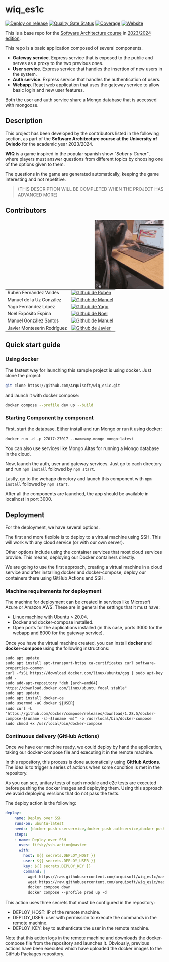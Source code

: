 # wiq_es1c

[![Deploy on release](https://github.com/Arquisoft/wiq_es1c/actions/workflows/release.yml/badge.svg)](https://github.com/Arquisoft/wiq_es1c/actions/workflows/release.yml)
[![Quality Gate Status](https://sonarcloud.io/api/project_badges/measure?project=Arquisoft_wiq_es1c&metric=alert_status)](https://sonarcloud.io/summary/new_code?id=Arquisoft_wiq_es1c)
[![Coverage](https://sonarcloud.io/api/project_badges/measure?project=Arquisoft_wiq_es1c&metric=coverage)](https://sonarcloud.io/summary/new_code?id=Arquisoft_wiq_es1c)
[![Website](https://github.com/Arquisoft/wiq_es1c/blob/master/media/favicon.ico)](http://4.234.160.206)

This is a base repo for the [Software Architecture course](http://arquisoft.github.io/) in [2023/2024 edition](https://arquisoft.github.io/course2324.html). 

This repo is a basic application composed of several components.

- **Gateway service**. Express service that is exposed to the public and serves as a proxy to the two previous ones.
- **User service**. Express service that handles the insertion of new users in the system.
- **Auth service**. Express service that handles the authentication of users.
- **Webapp**. React web application that uses the gateway service to allow basic login and new user features.

Both the user and auth service share a Mongo database that is accessed with mongoose.



## Description

This project has been developed by the contributors listed in the following section, as part of the **Software Architecture course at the University of Oviedo** for the academic year 2023/2024.

**WIQ** is a game inspired in the popular spanish show *"Saber y Ganar"*, where players must answer questions from different topics by choosing one of the options given to them. 

The questions in the game are generated automatically, keeping the game interesting and not repetitive.

> (THIS DESCRIPTION WILL BE COMPLETED WHEN THE PROJECT HAS ADVANCED MORE)

## Contributors
<img align="right" width="220" height="220" src="media/gif/limbani-monkey.gif"> 

<table>
  <tr>
    <td>Rubén Fernández Valdés</td>
    <td><a href="https://github.com/RubenFern"><img alt="Github de Rubén" src="https://img.shields.io/badge/Rub%C3%A9n-lightgray?logo=github"></a></td>
  </tr>
  <tr>
    <td>Manuel de la Uz González</td>
    <td><a href="https://github.com/Manueluz"><img alt="Github de Manuel" src="https://img.shields.io/badge/Manuel-lightgray?logo=github"></a></td>
  </tr>
  <tr>
    <td>Yago Fernández López</td>
    <td><a href="https://github.com/uo289549"><img alt="Github de Yago" src="https://img.shields.io/badge/Yago-lightgray?logo=github"></a></td>
  </tr>
  <tr>
    <td>Noel Expósito Espina</td>
    <td><a href="https://github.com/22Noel"><img alt="Github de Noel" src="https://img.shields.io/badge/Noel-lightgray?logo=github"></a></td>
  </tr>
  <tr>
    <td>Manuel González Santos</td>
    <td><a href="https://github.com/gs-Manuel"><img alt="Github de Manuel" src="https://img.shields.io/badge/Manuel-lightgray?logo=github"></a></td>
  </tr>
  <tr>
    <td>Javier Monteserín Rodríguez</td>
    <td><a href="https://github.com/uo288524"><img alt="Github de Javier" src="https://img.shields.io/badge/Javier-lightgray?logo=github"></a></td>
  </tr>
</table>

## Quick start guide

### Using docker

The fastest way for launching this sample project is using docker. Just clone the project:

```sh
git clone https://github.com/Arquisoft/wiq_es1c.git
```

and launch it with docker compose:

```sh
docker compose --profile dev up --build
```

### Starting Component by component

First, start the database. Either install and run Mongo or run it using docker:

```docker run -d -p 27017:27017 --name=my-mongo mongo:latest```

You can also use services like Mongo Altas for running a Mongo database in the cloud.

Now, launch the auth, user and gateway services. Just go to each directory and run `npm install` followed by `npm start`.

Lastly, go to the webapp directory and launch this component with `npm install` followed by `npm start`.

After all the components are launched, the app should be available in localhost in port 3000.

## Deployment

For the deployment, we have several options. 

The first and more flexible is to deploy to a virtual machine using SSH. This will work with any cloud service (or with our own server). 

Other options include using the container services that most cloud services provide. This means, deploying our Docker containers directly. 

We are going to use the first approach, creating a virtual machine in a cloud service and after installing docker and docker-compose, deploy our containers there using GitHub Actions and SSH.

### Machine requirements for deployment

The machine for deployment can be created in services like Microsoft Azure or Amazon AWS. These are in general the settings that it must have:

- Linux machine with Ubuntu > 20.04.
- Docker and docker-compose installed.
- Open ports for the applications installed (in this case, ports 3000 for the webapp and 8000 for the gateway service).

Once you have the virtual machine created, you can install **docker** and **docker-compose** using the following instructions:

```ssh
sudo apt update
sudo apt install apt-transport-https ca-certificates curl software-properties-common
curl -fsSL https://download.docker.com/linux/ubuntu/gpg | sudo apt-key add -
sudo add-apt-repository "deb [arch=amd64] https://download.docker.com/linux/ubuntu focal stable"
sudo apt update
sudo apt install docker-ce
sudo usermod -aG docker ${USER}
sudo curl -L "https://github.com/docker/compose/releases/download/1.28.5/docker-compose-$(uname -s)-$(uname -m)" -o /usr/local/bin/docker-compose
sudo chmod +x /usr/local/bin/docker-compose
```

### Continuous delivery (GitHub Actions)

Once we have our machine ready, we could deploy by hand the application, taking our docker-compose file and executing it in the remote machine. 

In this repository, this process is done automatically using **GitHub Actions**. The idea is to trigger a series of actions when some condition is met in the repository. 

As you can see, unitary tests of each module and e2e tests are executed before pushing the docker images and deploying them. Using this approach we avoid deploying versions that do not pass the tests.

The deploy action is the following:

```yml
deploy:
    name: Deploy over SSH
    runs-on: ubuntu-latest
    needs: [docker-push-userservice,docker-push-authservice,docker-push-gatewayservice,docker-push-webapp]
    steps:
    - name: Deploy over SSH
      uses: fifsky/ssh-action@master
      with:
        host: ${{ secrets.DEPLOY_HOST }}
        user: ${{ secrets.DEPLOY_USER }}
        key: ${{ secrets.DEPLOY_KEY }}
        command: |
          wget https://raw.githubusercontent.com/arquisoft/wiq_es1c/master/docker-compose.yml -O docker-compose.yml
          wget https://raw.githubusercontent.com/arquisoft/wiq_es1c/master/.env -O .env
          docker compose down
          docker compose --profile prod up -d
```

This action uses three secrets that must be configured in the repository:
- DEPLOY_HOST: IP of the remote machine.
- DEPLOY_USER: user with permission to execute the commands in the remote machine.
- DEPLOY_KEY: key to authenticate the user in the remote machine.

Note that this action logs in the remote machine and downloads the docker-compose file from the repository and launches it. Obviously, previous actions have been executed which have uploaded the docker images to the GitHub Packages repository.
